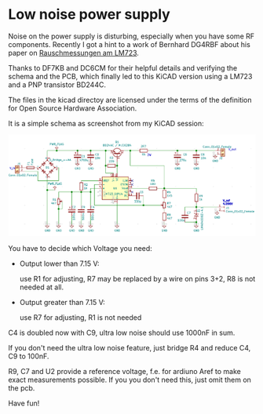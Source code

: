 # Low noise power supply

Noise on the power supply is disturbing, especially when you have some RF
components. Recently I got a hint to a work of Bernhard DG4RBF about his
paper on
[Rauschmessungen am LM723][].

Thanks to DF7KB and DC6CM for their helpful details and verifying the schema and the PCB,
which finally led to this KiCAD version using a LM723 and a PNP
transistor BD244C.

The files in the kicad directoy are licensed under the terms of the definition
for Open Source Hardware Association.

It is a simple schema as screenshot from my KiCAD session:

![](pics/schema.png)

You have to decide which Voltage you need:

 - Output lower than 7.15 V:

    use R1 for adjusting, R7 may be replaced by a wire on pins 3+2, R8 is not needed at all.

 - Output greater than 7.15 V:

    use R7 for adjusting, R1 is not needed

C4 is doubled now with C9, ultra low noise should use 1000nF in sum.

If you don't need the ultra low noise feature, just bridge R4 and
reduce C4, C9 to 100nF.

R9, C7 and U2 provide a reference voltage, f.e. for ardiuno Aref to
make exact measurements possible. If you you don't need this, just
omit them on the pcb.


Have fun!

[Rauschmessungen am LM723]: https://dg4rbf.lima-city.de/Rauschmessungen%20am%20LM723.pdf
